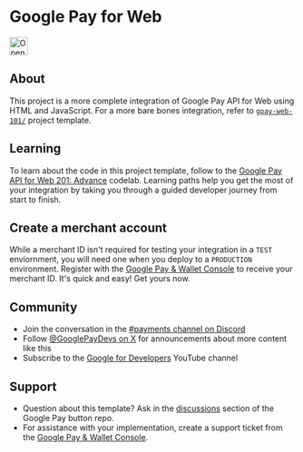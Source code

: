 # Google Pay for Web

<!--- Open in IDX button -->
<a href="https://goo.gle/3YPHFce">
  <picture>
    <source
      media="(prefers-color-scheme: dark)"
      srcset="https://cdn.idx.dev/btn/open_dark_32.svg">
    <source
      media="(prefers-color-scheme: light)"
      srcset="https://cdn.idx.dev/btn/open_light_32.svg">
    <img
      height="32"
      alt="Open in IDX"
      src="https://cdn.idx.dev/btn/open_purple_32.svg">
  </picture>
</a>

## About

This project is a more complete integration of Google Pay API for Web using HTML and JavaScript. For a more bare bones
integration, refer to [`gpay-web-101/`][17] project template.

## Learning

To learn about the code in this project template, follow to the [Google Pay API for Web 201: Advance][10] codelab.
Learning paths help you get the most of your integration by taking you through a guided developer journey from start to
finish.

## Create a merchant account

While a merchant ID isn't required for testing your integration in a `TEST` enviornment, you will need one when you
deploy to a `PRODUCTION` environment. Register with the [Google Pay & Wallet Console][15] to receive your merchant ID.
It's quick and easy! Get yours now.

## Community

- Join the conversation in the [#payments channel on Discord][12]
- Follow [@GooglePayDevs on X][13] for announcements about more content like this
- Subscribe to the [Google for Developers][14] YouTube channel

## Support

- Question about this template? Ask in the [discussions][16] section of the Google Pay button repo.
- For assistance with your implementation, create a support ticket from the [Google Pay & Wallet Console][15].

[10]: https://codelabs.developers.google.com/codelabs/gpay-web-201
[12]: https://goo.gle/payments-dev-community
[13]: https://x.com/GooglePayDevs
[14]: https://goo.gle/developers
[15]: https://goo.gle/3Cmv497
[16]: https://github.com/google-pay/google-pay-button/discussions
[17]: https://github.com/google-pay/google-pay-button/tree/main/examples/html/gpay-web-101/
